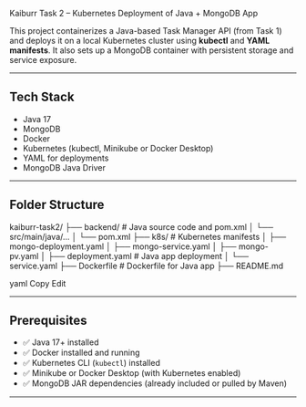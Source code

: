  Kaiburr Task 2 – Kubernetes Deployment of Java + MongoDB App

This project containerizes a Java-based Task Manager API (from Task 1) and deploys it on a local Kubernetes cluster using **kubectl** and **YAML manifests**. It also sets up a MongoDB container with persistent storage and service exposure.

---

##  Tech Stack

- Java 17
- MongoDB
- Docker
- Kubernetes (kubectl, Minikube or Docker Desktop)
- YAML for deployments
- MongoDB Java Driver

---

##  Folder Structure

kaiburr-task2/
├── backend/ # Java source code and pom.xml
│ └── src/main/java/...
│ └── pom.xml
├── k8s/ # Kubernetes manifests
│ ├── mongo-deployment.yaml
│ ├── mongo-service.yaml
│ ├── mongo-pv.yaml
│ ├── deployment.yaml # Java app deployment
│ └── service.yaml
├── Dockerfile # Dockerfile for Java app
├── README.md

yaml
Copy
Edit

---

## Prerequisites

- ✅ Java 17+ installed
- ✅ Docker installed and running
- ✅ Kubernetes CLI (`kubectl`) installed
- ✅ Minikube or Docker Desktop (with Kubernetes enabled)
- ✅ MongoDB JAR dependencies (already included or pulled by Maven)

---
